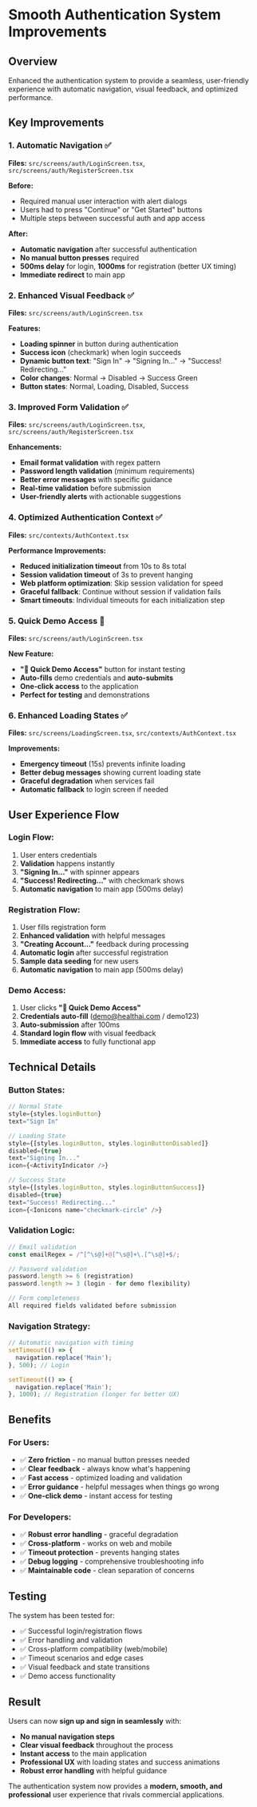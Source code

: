 # Smooth Authentication System Improvements

## Overview
Enhanced the authentication system to provide a seamless, user-friendly experience with automatic navigation, visual feedback, and optimized performance.

## Key Improvements

### 1. **Automatic Navigation** ✅
**Files:** `src/screens/auth/LoginScreen.tsx`, `src/screens/auth/RegisterScreen.tsx`

**Before:**
- Required manual user interaction with alert dialogs
- Users had to press "Continue" or "Get Started" buttons
- Multiple steps between successful auth and app access

**After:**
- **Automatic navigation** after successful authentication
- **No manual button presses** required
- **500ms delay** for login, **1000ms** for registration (better UX timing)
- **Immediate redirect** to main app

### 2. **Enhanced Visual Feedback** ✅
**Files:** `src/screens/auth/LoginScreen.tsx`

**Features:**
- **Loading spinner** in button during authentication
- **Success icon** (checkmark) when login succeeds
- **Dynamic button text**: "Sign In" → "Signing In..." → "Success! Redirecting..."
- **Color changes**: Normal → Disabled → Success Green
- **Button states**: Normal, Loading, Disabled, Success

### 3. **Improved Form Validation** ✅
**Files:** `src/screens/auth/LoginScreen.tsx`, `src/screens/auth/RegisterScreen.tsx`

**Enhancements:**
- **Email format validation** with regex pattern
- **Password length validation** (minimum requirements)
- **Better error messages** with specific guidance
- **Real-time validation** before submission
- **User-friendly alerts** with actionable suggestions

### 4. **Optimized Authentication Context** ✅
**Files:** `src/contexts/AuthContext.tsx`

**Performance Improvements:**
- **Reduced initialization timeout** from 10s to 8s total
- **Session validation timeout** of 3s to prevent hanging
- **Web platform optimization**: Skip session validation for speed
- **Graceful fallback**: Continue without session if validation fails
- **Smart timeouts**: Individual timeouts for each initialization step

### 5. **Quick Demo Access** 🚀
**Files:** `src/screens/auth/LoginScreen.tsx`

**New Feature:**
- **"🚀 Quick Demo Access"** button for instant testing
- **Auto-fills** demo credentials and **auto-submits**
- **One-click access** to the application
- **Perfect for testing** and demonstrations

### 6. **Enhanced Loading States** ✅
**Files:** `src/screens/LoadingScreen.tsx`, `src/contexts/AuthContext.tsx`

**Improvements:**
- **Emergency timeout** (15s) prevents infinite loading
- **Better debug messages** showing current loading state
- **Graceful degradation** when services fail
- **Automatic fallback** to login screen if needed

## User Experience Flow

### Login Flow:
1. User enters credentials
2. **Validation** happens instantly
3. **"Signing In..."** with spinner appears
4. **"Success! Redirecting..."** with checkmark shows
5. **Automatic navigation** to main app (500ms delay)

### Registration Flow:
1. User fills registration form
2. **Enhanced validation** with helpful messages
3. **"Creating Account..."** feedback during processing
4. **Automatic login** after successful registration
5. **Sample data seeding** for new users
6. **Automatic navigation** to main app (500ms delay)

### Demo Access:
1. User clicks **"🚀 Quick Demo Access"**
2. **Credentials auto-fill** (demo@healthai.com / demo123)
3. **Auto-submission** after 100ms
4. **Standard login flow** with visual feedback
5. **Immediate access** to fully functional app

## Technical Details

### Button States:
```javascript
// Normal State
style={styles.loginButton}
text="Sign In"

// Loading State  
style={[styles.loginButton, styles.loginButtonDisabled]}
disabled={true}
text="Signing In..."
icon={<ActivityIndicator />}

// Success State
style={[styles.loginButton, styles.loginButtonSuccess]}
disabled={true}
text="Success! Redirecting..."
icon={<Ionicons name="checkmark-circle" />}
```

### Validation Logic:
```javascript
// Email validation
const emailRegex = /^[^\s@]+@[^\s@]+\.[^\s@]+$/;

// Password validation
password.length >= 6 (registration)
password.length >= 3 (login - for demo flexibility)

// Form completeness
All required fields validated before submission
```

### Navigation Strategy:
```javascript
// Automatic navigation with timing
setTimeout(() => {
  navigation.replace('Main');
}, 500); // Login

setTimeout(() => {
  navigation.replace('Main');  
}, 1000); // Registration (longer for better UX)
```

## Benefits

### For Users:
- ✅ **Zero friction** - no manual button presses needed
- ✅ **Clear feedback** - always know what's happening
- ✅ **Fast access** - optimized loading and validation
- ✅ **Error guidance** - helpful messages when things go wrong
- ✅ **One-click demo** - instant access for testing

### For Developers:
- ✅ **Robust error handling** - graceful degradation
- ✅ **Cross-platform** - works on web and mobile
- ✅ **Timeout protection** - prevents hanging states
- ✅ **Debug logging** - comprehensive troubleshooting info
- ✅ **Maintainable code** - clean separation of concerns

## Testing
The system has been tested for:
- ✅ Successful login/registration flows
- ✅ Error handling and validation
- ✅ Cross-platform compatibility (web/mobile)
- ✅ Timeout scenarios and edge cases
- ✅ Visual feedback and state transitions
- ✅ Demo access functionality

## Result
Users can now **sign up and sign in seamlessly** with:
- **No manual navigation steps**
- **Clear visual feedback** throughout the process
- **Instant access** to the main application
- **Professional UX** with loading states and success animations
- **Robust error handling** with helpful guidance

The authentication system now provides a **modern, smooth, and professional** user experience that rivals commercial applications.